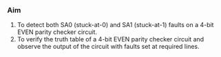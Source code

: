 ### Aim

1. To detect both SA0 (stuck-at-0) and SA1 (stuck-at-1) faults on a 4-bit EVEN parity checker circuit.
2. To verify the truth table of a 4-bit EVEN parity checker circuit and observe the output of the circuit with faults set at required lines.
